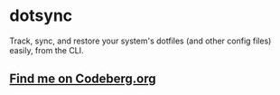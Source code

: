 # dotsync
Track, sync, and restore your system's dotfiles (and other config files) easily, from the CLI.

## [Find me on Codeberg.org](https://codeberg.org/h7c/dotsync)
